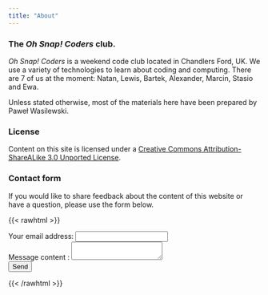 ```yaml
---
title: "About"
---
```


### The *Oh Snap! Coders* club.

*Oh Snap! Coders* is a weekend code club located in Chandlers Ford, UK. We use a variety of technologies to learn about coding and computing. There are 7 of us at the moment: Natan, Lewis, Bartek, Alexander, Marcin, Stasio and Ewa. 

Unless stated otherwise, most of the materials here have been prepared by Paweł Wasilewski.

### License

Content on this site is licensed under a [Creative Commons Attribution-ShareALike 3.0 Unported License](https://creativecommons.org/licenses/by-sa/3.0/).

### Contact form

If you would like to share feedback about the content of this website or have a question, please use the form below.

{{< rawhtml >}}
  <div class="container">
    <div class="row">
        <div class="col-lg-8 col-lg-offset-2 col-md-10 col-md-offset-1">
            <form
                action="https://formspree.io/f/xayvgdnd"
                method="POST"
            >
                <label>
                Your email address:      
                <input type="email" name="email">
                <input type="text" name="_gotcha" style="display:none" />
                </label><br>
                <label>
                    Message content :
                    <textarea name="message"></textarea>
                </label><br>
                <button type="submit">Send</button>
            </form>
        </div>
    </div>
</div>
{{< /rawhtml >}}
